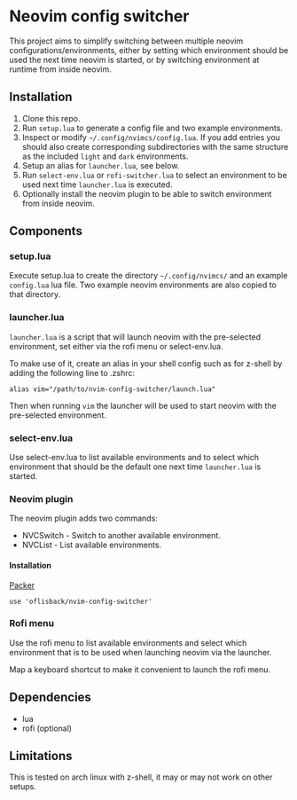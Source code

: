 # Neovim config switcher

This project aims to simplify switching between multiple neovim configurations/environments, either by setting which environment should be used the next time neovim is started, or by switching environment at runtime from inside neovim.

## Installation

1. Clone this repo.
2. Run `setup.lua` to generate a config file and two example environments.
3. Inspect or modify `~/.config/nvimcs/config.lua`. If you add entries you should also create corresponding subdirectories with the same structure as the included `light` and `dark` environments.
4. Setup an alias for `launcher.lua`, see below.
5. Run `select-env.lua` or `rofi-switcher.lua` to select an environment to be used next time `launcher.lua` is executed.
6. Optionally install the neovim plugin to be able to switch environment from inside neovim.

## Components

### setup.lua

Execute setup.lua to create the directory `~/.config/nvimcs/` and an example `config.lua` lua file. Two example neovim environments are also copied to that directory.

### launcher.lua

`launcher.lua` is a script that will launch neovim with the pre-selected environment, set either via the rofi menu or select-env.lua.

To make use of it, create an alias in your shell config such as for z-shell by adding the following line to .zshrc:

```
alias vim="/path/to/nvim-config-switcher/launch.lua"
```

Then when running `vim` the launcher will be used to start neovim with the pre-selected environment.

### select-env.lua

Use select-env.lua to list available environments and to select which environment that should be the default one next time `launcher.lua` is
started.

### Neovim plugin

The neovim plugin adds two commands:

- NVCSwitch - Switch to another available environment.
- NVCList - List available environments.

#### Installation

[Packer](https://github.com/wbthomason/packer.nvim)

```
use 'oflisback/nvim-config-switcher'
```

### Rofi menu

Use the rofi menu to list available environments and select which environment that is to be used when launching neovim via the launcher.

Map a keyboard shortcut to make it convenient to launch the rofi menu.

## Dependencies

- lua
- rofi (optional)

## Limitations

This is tested on arch linux with z-shell, it may or may not work on other setups.
